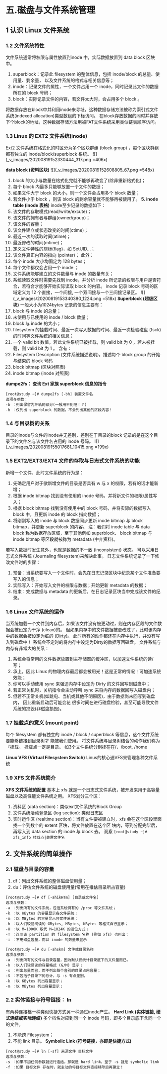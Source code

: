 # 五.磁盘与文件系统管理

## 1 认识 Linux 文件系统

### 1.2 文件系统特性

文件系统通常将权限与属性放置到inode 中，实际数据放置到 data block 区块中。
1. superblock：记录此 filesystem 的整体信息，包括 inode/block 的总量、使用量、剩余量， 以及文件系统的格式与相关信息等；
2. inode：记录文件的属性，一个文件占用一个 inode，同时记录此文件的数据所在的 block 号码；
3. block：实际记录文件的内容，若文件太大时，会占用多个 block 。

将数据存放在block中并利用inode来寻址，这种数据存储方法被称为索引式文件系统(indexed allocation)类型数组的下标访问。
在block存放数据的同时并存放下个block的地址，这种数据存储方法用被FAT文件系统采用类似链表顺序访问。

### 1.3 Linux 的 EXT2 文件系统(inode)

Ext2 文件系统在格式化的时区分为多个区块群组 (block group) ，每个区块群组都有独立的 inode/block/superblock 系统。
![](_v_images/20200819152330444_317.png =406x)

**data block (资料区块)**
![](_v_images/20200819152608805_67.png =548x)
1. block 的大小与数量在格式化完就不能够再改变了(除非重新格式化)；
2. 每个 block 内最多只能够放置一个文件的数据；
3. 如果文件大于 block 的大小，则一个文件会占用多个 block 数量；
4. 若文件小于 block ，则该 block 的剩余容量就不能够再被使用了。
**5. inode table (inode 表格)**
inode至少记录的数据如下：
1. 该文件的存取模式(read/write/excute)；
2. 该文件的拥有者与群组(owner/group)；
3. 该文件的容量；
4. 该文件建立或状态改变的时间(ctime)；
5. 最近一次的读取时间(atime)；
6. 最近修改的时间(mtime)；
7. 定义文件特性的旗标(flag)，如 SetUID...；
8. 该文件真正内容的指向 (pointer)；
此外：
1. 每个 inode 大小均固定为 128 bytes；
2. 每个文件都仅会占用一个 inode ；
3. 文件系统能够建立的文件数量与 inode 的数量有关；
4. 系统读取文件时需要先找到 inode，并分析 inode 所记录的权限与用户是否符合，若符合才能够开始实际读取 block 的内容。
inode 记录 block 号码的区域定义为 12 个直接，一个间接, 一个双间接与一个三间接记录区。
![](_v_images/20200819153340380_1224.png =518x)
**Superblock (超级区块)**
一般大小为1024bytes
记录的信息主要有：
1. block 与 inode 的总量；
2. 未使用与已使用的 inode / block 数量；
3. block 与 inode 的大小；
4. filesystem 的挂载时间、最近一次写入数据的时间、最近一次检验磁盘 (fsck) 的时间等文件系统的相关信息；
5. 一个 valid bit 数值，若此文件系统已被挂载，则 valid bit 为 0 ，若未被挂载，则 valid bit 为 1 。
含有：
1. Filesystem Description (文件系统描述说明)。描述每个 block group 的开始与结束的 block 号码
2. block bitmap (区块对照表)
3. inode bitmap (inode 对照表)

**dumpe2fs： 查询 Ext 家族 superblock 信息的指令**
```
[root@study ~]# dumpe2fs [-bh] 装置文件名
选项与参数：
-b ：列出保留为坏轨的部分(一般用不到吧！？)
-h ：仅列出 superblock 的数据，不会列出其他的区段内容！
```

### 1.4 与目录树的关系
目录的inode与文件的inode并无差别，差别在于目录的block 记录的是在这个目录下的文件名与该文件名占用的 inode 号码。
![](_v_images/20200819155017681_10415.png =199x)

### 1.5 EXT2/EXT3/EXT4 文件的存取与日志式文件系统的功能
新增一个文件，此时文件系统的行为是：
1. 先确定用户对于欲新增文件的目录是否具有 w 与 x 的权限，若有的话才能新增；
2. 根据 inode bitmap 找到没有使用的 inode 号码，并将新文件的权限/属性写入；
3. 根据 block bitmap 找到没有使用中的 block 号码，并将实际的数据写入 block 中，且更新 inode 的 block 
指向数据；
4. 将刚刚写入的 inode 与 block 数据同步更新 inode bitmap 与 block bitmap，并更新 superblock 的内容。
注：我们将 inode table 与 data block 称为数据存放区域，至于其他例如 superblock、 block 
bitmap 与 inode bitmap 等区段就被称为 metadata (中介资料)。

若写入数据时发生意外，也就是数据的不一致 (Inconsistent) 状态。
可以采用日志式文件系统 (Journaling filesystem)来解决此事。
日志文件系统记录了一下修改文件时的步骤：
1. 预备：当系统要写入一个文件时，会先在日志记录区块中纪录某个文件准备要写入的信息；
2. 实际写入：开始写入文件的权限与数据；开始更新 metadata 的数据；
3. 结束：完成数据与 metadata 的更新后，在日志记录区块当中完成该文件的纪录。

### 1.6 Linux 文件系统的运作
当系统加载一个文件到内存后，如果该文件没有被更动过，则在内存区段的文件数据会被设定为干净
(clean)的。 但如果内存中的文件数据被更改过了，此时该内存中的数据会被设定为脏的 (Dirty)。
此时所有的动作都还在内存中执行，并没有写入到磁盘中！ 系统会不定时的将内存中设定为Dirty的数据写回磁盘。
文件系统与内存有非常大的关系：
1. 系统会将常用的文件数据放置到主存储器的缓冲区，以加速文件系统的读/写；
2. 承上，因此 Linux 的物理内存最后都会被用光！这是正常的情况！可加速系统效能；
3. 你可以手动使用 sync 来强迫内存中设定为 Dirty 的文件回写到磁盘中；
4. 若正常关机时，关机指令会主动呼叫 sync 来将内存的数据回写入磁盘内；
4. 但若不正常关机(如跳电、当机或其他不明原因)，由于数据尚未回写到磁盘内， 因此重新启动后可能会花
很多时间在进行磁盘检验，甚至可能导致文件系统的损毁(非磁盘损毁)。

### 1.7 挂载点的意义 (mount point)
每个 filesystem 都有独立的 inode / block / superblock 等信息，这个文件系统要能够链接到目录树才
能被我们使用。 将文件系统与目录树结合的动作我们称为『挂载。 挂载点一定是目录。
如3个文件系统分别挂在在/，/boot, /home

**Linux VFS (Virtual Filesystem Switch)**
Linus的核心通VFS来管理各种文件系统

### 1.9 XFS 文件系统简介

**XFS 文件系统的配置**
基本上 xfs 就是一个日志式文件系统，被开发来用于高容量磁盘以及高性能文件系统之用。
XFS划分三个区：
1. 资料区 (data section)：类似ext文件系统的Block Group
2. 文件系统活动登录区 (log section): 类似日志区
3. 实时运作区 (realtime section)：当有文件要被建立时，xfs 会在这个区段里面找一个到数个的 extent 区块，将文件放置在这个区
块内，等到分配完毕后，再写入到 data section 的 inode 与 block 去。
观察
`[root@study ~]# xfs_info 挂载点|装置文件名`

## 2. 文件系统的简单操作
### 2.1 磁盘与目录的容量
1. df：列出文件系统的整体磁盘使用量；
2. du：评估文件系统的磁盘使用量(常用在推估目录所占容量)
```
[root@study ~]# df [-ahikHTm] [目录或文件名]
选项与参数：
-a ：列出所有的文件系统，包括系统特有的 /proc 等文件系统；
-k ：以 KBytes 的容量显示各文件系统；
-m ：以 MBytes 的容量显示各文件系统；
-h ：以人们较易阅读的 GBytes, MBytes, KBytes 等格式自行显示；
-H ：以 M=1000K 取代 M=1024K 的进位方式；
-T ：连同该 partition 的 filesystem 名称 (例如 xfs) 也列出；
-i ：不用磁盘容量，而以 inode 的数量来显示
```
```
[root@study ~]# du [-ahskm] 文件或目录名称
选项与参数：
-a ：列出所有的文件与目录容量，因为默认仅统计目录底下的文件量而已。
-h ：以人们较易读的容量格式 (G/M) 显示；
-s ：列出总量而已，而不列出每个各别的目录占用容量；
-S ：不包括子目录下的总计，与 -s 有点差别。
-k ：以 KBytes 列出容量显示；
-m ：以 MBytes 列出容量显示；
```
### 2.2 实体链接与符号链接： ln
有两种连接档一种类似快捷方式另一种通过inode产生。
**Hard Link (实体链接, 硬式连结或实际连结)**
多个档名对应到同一个 inode 号码，即多个目录底下含同一个的文件。
1. 不能跨 Filesystem；
2. 不能 link 目录。
**Symbolic Link (符号链接，亦即是快捷方式)**
```
[root@study ~]# ln [-sf] 来源文件 目标文件
选项与参数：
-s ：如果不加任何参数就进行连结，那就是 hard link，至于 -s 就是 symbolic link
-f ：如果 目标文件 存在时，就主动的将目标文件直接移除后再建立！
```
